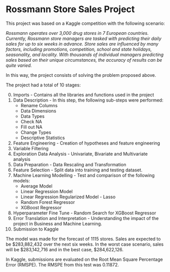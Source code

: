 # Rossmann Store Sales Project
This project was based on a Kaggle competition with the following scenario:

<i>Rossmann operates over 3,000 drug stores in 7 European countries. Currently, Rossmann store managers are tasked with predicting their daily sales for up to six weeks in advance. Store sales are influenced by many factors, including promotions, competition, school and state holidays, seasonality, and locality. With thousands of individual managers predicting sales based on their unique circumstances, the accuracy of results can be quite varied.</i>

In this way, the project consists of solving the problem proposed above.

The project had a total of 10 stages:

0. Imports - Contains all the libraries and functions used in the project
1. Data Description - In this step, the following sub-steps were performed:
    - Rename Columns
    - Data Dimensions
    - Data Types
    - Check NA
    - Fill out NA
    - Change Types
    - Descriptive Statistics
2. Feature Engineering - Creation of hypotheses and feature engineering 
3. Variable Filtering
4. Exploration Data Analysis - Univariate, Bivariate and Multivariate analysis
5. Data Preparation - Data Rescaling and Transformation
6. Feature Selection - Split data into training and testing dataset.
7. Machine Learning Modelling - Test and comparison of the following models:
    - Average Model
    - Linear Regression Model
    - Linear Regression Regularized Model - Lasso
    - Random Forest Regressor
    - XGBoost Regressor
8. Hyperparameter Fine Tune - Random Search for XGBoost Regressor
9. Error Translation and Interpretation - Understanding the impact of the project in Business and Machine Learning. 
10. Submission to Kaggle

The model was made for the forecast of 1115 stores. Sales are expected to be \$283,882,432 over the next six weeks. In the worst case scenario, sales will be \$283,142,716 and in the best case, \$284,622,126.

In Kaggle, submissions are evaluated on the Root Mean Square Percentage Error (RMSPE). The RMSPE from this test was 0.11872.
